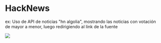 # HackNews
ex: Uso de API de noticias "hn algolia", mostrando las noticias con votación de mayor a menor, luego redirigiendo al link de la fuente




![](ex-HackerNews.gif)
